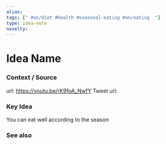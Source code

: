 ```yaml
---
alias: 
tags: [" #on/diet #health #seasonal-eating #on/eating  "]
type: idea-note
novelty: 
---
```

# Idea Name

### Context / Source
url: https://youtu.be/rK9foA_NwfY
Tweet url: 

### Key Idea

You can eat well according to the season


### See also
